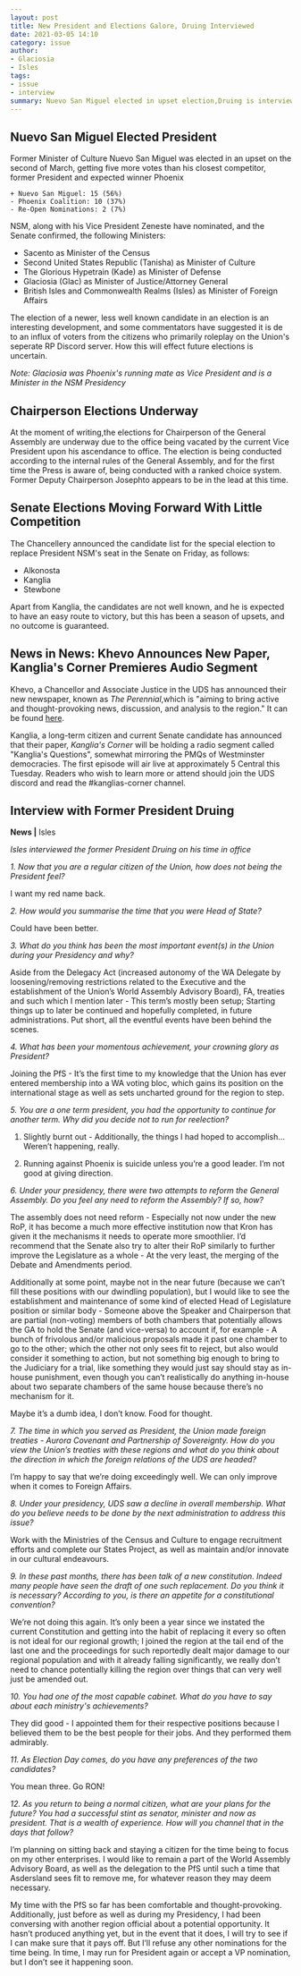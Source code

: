 ```yaml
---
layout: post
title: New President and Elections Galore, Druing Interviewed
date: 2021-03-05 14:10
category: issue
author: 
- Glaciosia
- Isles
tags:
- issue
- interview
summary: Nuevo San Miguel elected in upset election,Druing is interviewed, various other elections underway and there's a new paper in town.
---
```

## Nuevo San Miguel Elected President

Former Minister of Culture Nuevo San Miguel was elected in an upset on the second of March, getting five more votes than his closest competitor, former President and expected winner Phoenix

    + Nuevo San Miguel: 15 (56%)
    - Phoenix Coalition: 10 (37%)
    - Re-Open Nominations: 2 (7%)
NSM, along with his Vice President Zeneste have nominated, and the Senate confirmed, the following Ministers:

* Sacento as Minister of the Census
* Second United States Republic (Tanisha) as Minister of Culture
* The Glorious Hypetrain (Kade) as Minister of Defense
* Glaciosia (Glac) as Minister of Justice/Attorney General
* British Isles and Commonwealth Realms (Isles) as Minister of Foreign Affairs

The election of a newer, less well known candidate in an election is an interesting development, and some commentators have suggested it is de to an influx of voters from the citizens who primarily roleplay on the Union's seperate RP Discord server. How this will effect future elections is uncertain.
  
*Note: Glaciosia was Phoenix's running mate as Vice President and is a Minister in the NSM Presidency*

## Chairperson Elections Underway

At the moment of writing,the elections for Chairperson of the General Assembly are underway due to the office being vacated by the current Vice President upon his ascendance to office. The election is being conducted according to the internal rules of the General Assembly, and for the first time the Press is aware of, being conducted with a ranked choice system. Former Deputy Chairperson Josephto appears to be in the lead at this time.

## Senate Elections Moving Forward With Little Competition

The Chancellery announced the candidate list for the special election to replace President NSM's seat in the Senate on Friday, as follows:

* Alkonosta
* Kanglia
* Stewbone

Apart from Kanglia, the candidates are not well known, and he is expected to have an easy route to victory, but this has been a season of upsets, and no outcome is guaranteed.

## News in News: Khevo Announces New Paper, Kanglia's Corner Premieres Audio Segment

Khevo, a Chancellor and Associate Justice in the UDS has announced their new newspaper, known as *The Perennial*,which is "aiming to bring active and thought-provoking news, discussion, and analysis to the region." It can be found [here](https://perennial.theuds.org/).

Kanglia, a long-term citizen and current Senate candidate has announced that their paper, *Kanglia's Corner* will be holding a radio segment called "Kanglia's Questions", somewhat mirroring the PMQs of Westminster democracies. The first episode will air live at approximately 5 Central this Tuesday. Readers who wish to learn more or attend should join the UDS discord and read the #kanglias-corner channel.

## Interview with Former President Druing

**News  |** Isles

*Isles interviewed the former President Druing on his time in office*

*1. Now that you are a regular citizen of the Union, how does not being the President feel?*

I want my red name back.

*2. How would you summarise the time that you were Head of State?*

Could have been better.

*3. What do you think has been the most important event(s) in the Union during your Presidency and why?*

Aside from the Delegacy Act (increased autonomy of the WA Delegate by loosening/removing restrictions related to the Executive and the establishment of the Union’s World Assembly Advisory Board), FA, treaties and such which I mention later - This term’s mostly been setup; Starting things up to later be continued and hopefully completed, in future administrations. Put short, all the eventful events have been behind the scenes.

*4. What has been your momentous achievement, your crowning glory as President?*

Joining the PfS - It’s the first time to my knowledge that the Union has ever entered membership into a WA voting bloc, which gains its position on the international stage as well as sets uncharted ground for the region to step.

*5. You are a one term president, you had the opportunity to continue for another term. Why did you decide not to run for reelection?*

1. Slightly burnt out - Additionally, the things I had hoped to accomplish… Weren’t happening, really.

2. Running against Phoenix is suicide unless you’re a good leader. I’m not good at giving direction.

*6. Under your presidency, there were two attempts to reform the General Assembly. Do you feel any need to reform the Assembly? If so, how?*

The assembly does not need reform - Especially not now under the new RoP, it has become a much more effective institution now that Kron has given it the mechanisms it needs to operate more smoothlier. I’d recommend that the Senate also try to alter their RoP similarly to further improve the Legislature as a whole - At the very least, the merging of the Debate and Amendments period.

Additionally at some point, maybe not in the near future (because we can’t fill these positions with our dwindling population), but I would like to see the establishment and maintenance of some kind of elected Head of Legislature position or similar body - Someone above the Speaker and Chairperson that are partial (non-voting) members of both chambers that potentially allows the GA to hold the Senate (and vice-versa) to account if, for example - A bunch of frivolous and/or malicious proposals made it past one chamber to go to the other; which the other not only sees fit to reject, but also would consider it something to action, but not something big enough to bring to the Judiciary for a trial, like something they would just say should stay as in-house punishment, even though you can’t realistically do anything in-house about two separate chambers of the same house because there’s no mechanism for it.

Maybe it’s a dumb idea, I don’t know. Food for thought.

*7. The time in which you served as President, the Union made foreign treaties - Aurora Covenant and Partnership of Sovereignty. How do you view the Union’s treaties with these regions and what do you think about the direction in which the foreign relations of the UDS are headed?*

I’m happy to say that we’re doing exceedingly well. We can only improve when it comes to Foreign Affairs.

*8. Under your presidency, UDS saw a decline in overall membership. What do you believe needs to be done by the next administration to address this issue?*

Work with the Ministries of the Census and Culture to engage recruitment efforts and complete our States Project, as well as maintain and/or innovate in our cultural endeavours.

*9. In these past months, there has been talk of a new constitution. Indeed many people have seen the draft of one such replacement. Do you think it is necessary? According to you, is there an appetite for a constitutional convention?*

We’re not doing this again. It’s only been a year since we instated the current Constitution and getting into the habit of replacing it every so often is not ideal for our regional growth; I joined the region at the tail end of the last one and the proceedings for such reportedly dealt major damage to our regional population and with it already falling significantly, we really don’t need to chance potentially killing the region over things that can very well just be amended out.

*10. You had one of the most capable cabinet. What do you have to say about each ministry's achievements?*

They did good - I appointed them for their respective positions because I believed them to be the best people for their jobs. And they performed them admirably.

*11. As Election Day comes, do you have any preferences of the two candidates?*

You mean three. Go RON!

*12. As you return to being a normal citizen, what are your plans for the future? You had a successful stint as senator, minister and now as president. That is a wealth of experience. How will you channel that in the days that follow?*

I’m planning on sitting back and staying a citizen for the time being to focus on my other enterprises. I would like to remain a part of the World Assembly Advisory Board, as well as the delegation to the PfS until such a time that Asdersland sees fit to remove me, for whatever reason they may deem necessary.

My time with the PfS so far has been comfortable and thought-provoking. Additionally, just before as well as during my Presidency, I had been conversing with another region official about a potential opportunity. It hasn’t produced anything yet, but in the event that it does, I will try to see if I can make sure that it pays off. But I’ll refuse any other nominations for the time being. In time, I may run for President again or accept a VP nomination, but I don’t see it happening soon.